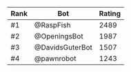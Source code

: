 Rank|Bot|Rating
---|---|---
#1|@RaspFish|2489
#2|@OpeningsBot|1987
#3|@DavidsGuterBot|1507
#4|@pawnrobot|1243
